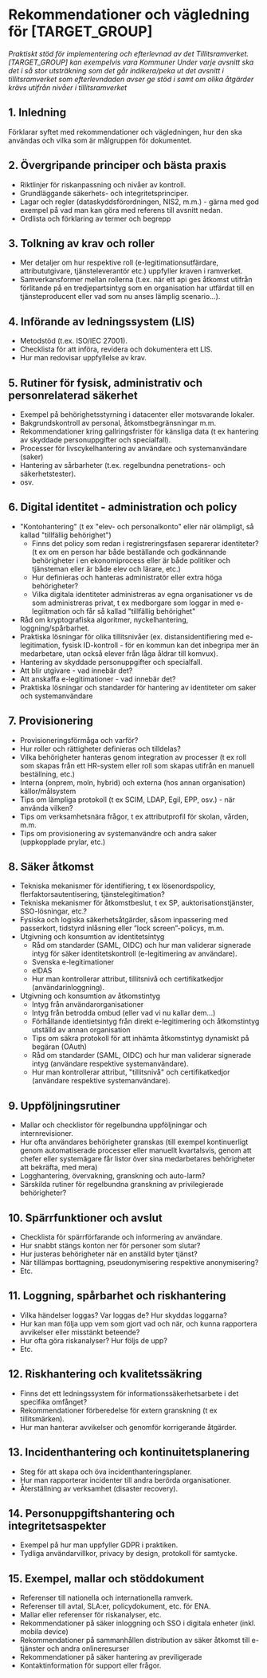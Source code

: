 # Rekommendationer och vägledning för [TARGET_GROUP]
*Praktiskt stöd för implementering och efterlevnad av det Tillitsramverket.*
*[TARGET_GROUP] kan exempelvis vara Kommuner*
*Under varje avsnitt ska det i så stor utsträkning som det går indikera/peka ut det avsnitt i tillitsramverket som efterlevndaden avser ge stöd i samt om olika åtgärder krävs utifrån nivåer i tillitsramverket*

## 1. Inledning
Förklarar syftet med rekommendationer och vägledningen, hur den ska användas och vilka som är målgruppen för dokumentet.

## 2. Övergripande principer och bästa praxis
- Riktlinjer för riskanpassning och nivåer av kontroll.
- Grundläggande säkerhets- och integritetsprinciper.
- Lagar och regler (dataskyddsförordningen, NIS2, m.m.) - gärna med god exempel på vad man kan göra med referens till avsnitt nedan.
- Ordlista och förklaring av termer och begrepp

## 3. Tolkning av krav och roller
- Mer detaljer om hur respektive roll (e-legitimationsutfärdare, attribututgivare, tjänsteleverantör etc.) uppfyller kraven i ramverket.
- Samverkansformer mellan rollerna (t.ex. när ett api ges åtkomst utifrån förlitande på en tredjepartsintyg som en organisation har utfärdat till en tjänsteproducent eller vad som nu anses lämplig scenario...).

## 4. Införande av ledningssystem (LIS)
- Metodstöd (t.ex. ISO/IEC 27001).
- Checklista för att införa, revidera och dokumentera ett LIS.
- Hur man redovisar uppfyllelse av krav.

## 5. Rutiner för fysisk, administrativ och personrelaterad säkerhet
- Exempel på behörighetsstyrning i datacenter eller motsvarande lokaler.
- Bakgrundskontroll av personal, åtkomstbegränsningar m.m.
- Rekommendationer kring gallringsfrister för känsliga data (t ex hantering av skyddade personuppgifter och specialfall).
- Processer för livscykelhantering av användare och systemanvändare (saker)
- Hantering av sårbarheter (t.ex. regelbundna penetrations- och säkerhetstester).
- osv.

## 6. Digital identitet - administration och policy
- "Kontohantering" (t ex "elev- och personalkonto" eller när olämpligt, så kallad "tillfällig behörighet")
    - Finns det policy som redan i registreringsfasen separerar identiteter? (t ex om en person har både beställande och godkännande behörigheter i en ekonomiprocess eller är både politiker och tjänsteman eller är både elev och lärare, etc.)
    - Hur definieras och hanteras administratör eller extra höga behörigheter?
    - Vilka digitala identiteter administreras av egna organisationer vs de som administreras privat, t ex medborgare som loggar in med e-legiitmation och får så kallad "tillfällig behörighet"
- Råd om kryptografiska algoritmer, nyckelhantering, loggning/spårbarhet.
- Praktiska lösningar för olika tillitsnivåer (ex. distansidentifiering med e-legitimation, fysisk ID-kontroll - för en kommun kan det inbegripa mer än medarbetare, utan också elever från låga åldrar till komvux).
- Hantering av skyddade personuppgifter och specialfall.
- Att blir utgivare - vad innebär det?
- Att anskaffa e-legitimationer - vad innebär det?
- Praktiska lösningar och standarder för hantering av identiteter om saker och systemanvändare


## 7. Provisionering
- Provisioneringsförmåga och varför?
- Hur roller och rättigheter definieras och tilldelas?
- Vilka behörigheter hanteras genom integration av processer (t ex roll som skapas från ett HR-system eller roll som skapas utifrån en manuell beställning, etc.)
- Interna (onprem, moln, hybrid) och externa (hos annan organisation) källor/målsystem
- Tips om lämpliga protokoll (t ex SCIM, LDAP, Egil, EPP, osv.) - när använda vilken?
- Tips om verksamhetsnära frågor, t ex attributprofil för skolan, vården, m.m.
- Tips om provisionering av systemanvändre och andra saker (uppkopplade prylar, etc.)

## 8. Säker åtkomst
- Tekniska mekanismer för identifiering, t ex lösenordspolicy, flerfaktorsautentisering, tjänstelegitimation?
- Tekniska mekanismer för åtkomstbeslut, t ex SP, auktorisationstjänster, SSO-lösningar, etc.?
-	Fysiska och logiska säkerhetsåtgärder, såsom inpassering med passerkort, tidstyrd inlåsning eller ”lock screen”-policys, m.m.
- Utgivning och konsumtion av identitetsintyg
   - Råd om standarder (SAML, OIDC) och hur man validerar signerade intyg för säker identitetskontroll (e-legitimering av användare).
   - Svenska e-legitimationer
   - eIDAS
   - Hur man kontrollerar attribut, tillitsnivå och certifikatkedjor (användarinloggning).
- Utgivning och konsumtion av åtkomstintyg
   - Intyg från användarorganisationer
   - Intyg från betrodda ombud (eller vad vi nu kallar dem...)
   - Förhållande identietsintyg från direkt e-legitimering och åtkomstintyg utställd av annan organisation
   - Tips om säkra protokoll för att inhämta åtkomstintyg dynamiskt på begäran (OAuth)
   - Råd om standarder (SAML, OIDC) och hur man validerar signerade intyg (användare respektive systemanvändare).
   - Hur man kontrollerar attribut, "tillitsnivå" och certifikatkedjor (användare respektive systemanvändare).

## 9. Uppföljningsrutiner
- Mallar och checklistor för regelbundna uppföljningar och internrevisioner.
- Hur ofta användares behörigheter granskas (till exempel kontinuerligt genom automatiserade processer eller manuellt kvartalsvis, genom att chefer eller systemägare får listor över sina medarbetares behörigheter att bekräfta, med mera)
-	Logghantering, övervakning, granskning och auto-larm?
-	Särskilda rutiner för regelbundna granskning av privilegierade behörigheter?

## 10. Spärrfunktioner och avslut
- Checklista för spärrförfarande och informering av användare.
-	Hur snabbt stängs konton ner för personer som slutar?
-	Hur justeras behörigheter när en anställd byter tjänst?
-	När tillämpas borttagning, pseudonymisering respektive anonymisering?
-	Etc.

## 11. Loggning, spårbarhet och riskhantering
- Vilka händelser loggas? Var loggas de? Hur skyddas loggarna?
-	Hur kan man följa upp vem som gjort vad och när, och kunna rapportera avvikelser eller misstänkt beteende?
-	Hur ofta göra riskanalyser? Hur följs de upp?
-	Etc.

## 12. Riskhantering och kvalitetssäkring
-	Finns det ett ledningssystem för informationssäkerhetsarbete i det specifika omfånget?
- Rekommendationer förberedelse för extern granskning (t ex tillitsmärken).
- Hur man hanterar avvikelser och genomför korrigerande åtgärder.

## 13. Incidenthantering och kontinuitetsplanering
- Steg för att skapa och öva incidenthanteringsplaner.
- Hur man rapporterar incidenter till andra berörda organisationer.
- Återställning av verksamhet (disaster recovery).

## 14. Personuppgiftshantering och integritetsaspekter
- Exempel på hur man uppfyller GDPR i praktiken.
- Tydliga användarvillkor, privacy by design, protokoll för samtycke.

## 15. Exempel, mallar och stöddokument
- Referenser till nationella och internationella ramverk.
- Referenser till avtal, SLA:er, policydokument, etc. för ENA.
- Mallar eller referenser för riskanalyser, etc.
- Rekommendationer på säker inloggning och SSO i digitala enheter (inkl. mobila device)
- Rekommendationer på sammanhållen distribution av säker åtkomst till e-tjänster och andra onlineresurser 
- Rekommendationer på säker hantering av previligerade  
- Kontaktinformation för support eller frågor.

